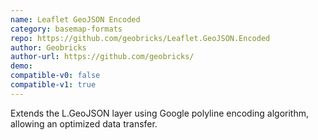 ```yaml
---
name: Leaflet GeoJSON Encoded
category: basemap-formats
repo: https://github.com/geobricks/Leaflet.GeoJSON.Encoded
author: Geobricks
author-url: https://github.com/geobricks/
demo: 
compatible-v0: false
compatible-v1: true
---
```


Extends the L.GeoJSON layer using Google polyline encoding algorithm, allowing an optimized data transfer.
